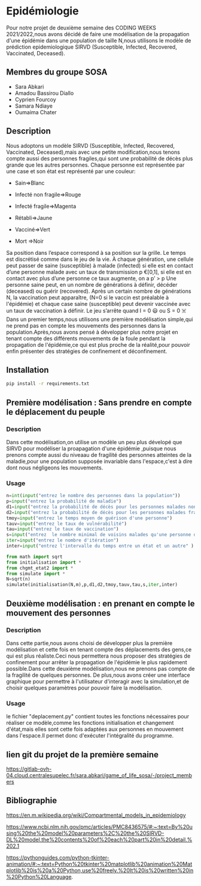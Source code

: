 # Epidémiologie


Pour notre projet de deuxième semaine des CODING WEEKS 2021/2022,nous avons décidé de faire une modélisation de la propagation d'une épidémie dans une population de taille N,nous utilisons le modèle de prédiction  epidemiologique SIRVD  (Susceptible, Infected, Recovered, Vaccinated, Deceased).

## Membres du groupe SOSA

 - Sara Abkari
 - Amadou Bassirou Diallo
 - Cyprien Fourcoy
 - Samara Ndiaye
 - Oumaima Chater

## Description 

Nous adoptons un modèle SIRVD (Susceptible, Infected, Recovered, Vaccinated, Deceased),mais avec une petite modification,nous tenons compte aussi des personnes fragiles,qui sont une probabilité de décès plus grande que les autres personnes.
Chaque personne est représentée par une case et son état est représenté par une couleur:

 - Sain=>Blanc

 - Infecté non fragile=>Rouge

 - Infecté fragile=>Magenta
            
 - Rétabli=>Jaune
            
 - Vacciné=>Vert
            
 - Mort =>Noir

 
            
Sa position dans l’espace correspond à sa position sur la grille. Le temps est discrétisé comme dans le jeu de la vie. À chaque génération, une cellule peut passer de saine (susceptible) à malade (infected) si elle est en contact d’une personne malade avec un taux de transmission p €[0,1], si elle est en contact avec plus d’une personne ce taux augmente, on a p’ > p 
Une personne saine peut, en un nombre de générations à définir, décéder (deceased) ou guérir (recovered). Après un certain nombre de générations N, la vaccination peut apparaître, (N=0 si le vaccin est préalable à l'épidémie) et chaque case saine (susceptible) peut devenir vaccinée avec un taux de vaccination à définir. 
Le jeu s’arrête quand I = 0 😃 ou S = 0 ☠️
Dans un premier temps,nous utilisons une première modélisation simple,qui ne prend pas en compte les mouvements des personnes dans la population.Après,nous avons pensé à développer plus notre projet en tenant compte des différents mouvements de la foule pendant la propagation de l'épidémie,ce qui est plus proche de la réalité,pour pouvoir enfin présenter des stratégies de confinement et déconfinement.

 ## Installation 

```bash
pip install -r requirements.txt
```

## Première modélisation : Sans prendre en compte le déplacement du peuple

### Description

Dans cette modélisation,on utilise un modèle un peu plus dévelopé que SIRVD pour modéliser la proapagation d'une épidémie ,puisque nous prenons compte aussi du niveaau de fragilité des personnes atteintes de la maladie,pour une population supposée invariable dans l'espace,c'est à dire dont nous négligeons les mouvements.

### Usage

```python
n=int(input("entrez le nombre des personnes dans la population"))
p=input("entrez la probabilité de maladie")
d1=input("entrez la probabilité de décès pour les personnes malades non fragiles")
d2=input("entrez la probabilité de décès pour les personnes malades fragiles")
tmoy=input("entrez le temps moyen de guérison d'une personne")
tauv=input("entrez le taux de vulnérabilité")
tau=input("entrez le taux de vaccination")
s=input("entrez  le nombre minimal de voisins malades qu'une personne doit avoir pour que l'on ajoute à la liste des personnes à vacciner")
iter=input("entrez le nombre d'itération")
inter=input("entrez l'intervalle du temps entre un état et un autre" )

from math import sqrt
from initialisation import *
from chgmt_etat2 import *
from simulate import *
N=sqrt(n)
simulate(initialisation(N,m),p,d1,d2,tmoy,tauv,tau,s,iter,inter)


```

## Deuxième modélisation : en prenant en compte le mouvement des personnes

### Description

Dans cette partie,nous avons choisi de développer plus la première modélisation et cette fois en tenant compte des déplacements des gens,ce qui est plus réaliste.Ceci nous permettera nous proposer des stratégies de confinement pour arrêter la propagation de l'épidémie le plus rapidement possible.Dans cette deuxième modélisation,nous ne prenons pas compte de la fragilité de quelques personnes.
De plus,nous avons créer une interface graphique pour permettre à l'utilisateur d'interagir avec la simulation,et de choisir quelques paramètres pour pouvoir faire la modélisation.

### Usage

le fichier "deplacement.py" contient toutes les fonctions nécessaires pour réaliser ce modèle,comme les fonctions initialisation et changement d'état,mais elles sont cette fois adaptées aux personnes en mouvement dans l'espace.Il permet donc d'exécuter l'intégralité du programme.



## lien git du projet de la première semaine

https://gitlab-ovh-04.cloud.centralesupelec.fr/sara.abkari/game_of_life_sosa/-/project_members



## Bibliographie

https://en.m.wikipedia.org/wiki/Compartmental_models_in_epidemiology

https://www.ncbi.nlm.nih.gov/pmc/articles/PMC8436575/#:~:text=By%20using%20the%20model%20parameters%2C%20the%20SIRVD-DL%20model,the%20contents%20of%20each%20part%20in%20detail.%202.1

https://pythonguides.com/python-tkinter-animation/#:~:text=Python%20tkinter%20matplotlib%20animation%20Matplotlib%20is%20a%20Python,use%20freely.%20It%20is%20written%20in%20Python%20Language.


















 

 



